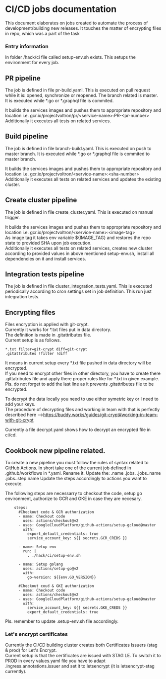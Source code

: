 # CI/CD jobs documentation
This document elaborates on jobs created to automate the process of development/building  new releases.
It touches the matter of encrypting files in repo, which was a part of the task

### Entry information
In folder  /hack/ci file called setup-env.sh exists. This setups the environment for every job.

## PR pipeline
The job is defined in file pr-build.yaml. This is executed on pull request while it is: opened, synchronize or reopened. The branch related is master.
It is executed while *.go or *.graphql file is commited.

It builds the services images and pushes them to appropriate repository and location i.e.
gcr.io/projectvoltron/pr/\<service-name\>:PR-\<pr-number\>  
Additionally it executes all tests on related services.

## Build pipeline
The job is defined in file branch-build.yaml. This is executed on push to master branch.
It is executed while *.go or *.graphql file is commited to master branch.

It builds the services images and pushes them to appropriate repository and location i.e.
gcr.io/projectvoltron/\<service-name\>:\<sha-number\>  
Additionally it executes all tests on related services and updates the existing cluster.

## Create cluster pipeline
The job is defined in file create_cluster.yaml. This is executed on manual trigger.

It builds the services images and pushes them to appropriate repository and location i.e.
gcr.io/projectvoltron/\<service-name\>:\<image-tag\>  
As image tag it takes env variable ${IMAGE_TAG} and restores the repo state to provided SHA upon job execution.  
Additionally it executes all tests on related services, creates new cluster according to provided values in above mentioned setup-env.sh, install all dependencies on it and install services.

## Integration tests pipeline
The job is defined in file cluster_integration_tests.yaml. This is executed periodically according to cron settings set in job definition. This run just integration tests.

## Encrypting files
Files encryption is applied with git-crypt.  
Currently it works for *.txt files put in data directory.  
The definition is made in .gitattributes file.  
Current setup is as follows.  
```
*.txt filter=git-crypt diff=git-crypt
.gitattributes !filter !diff
```
It means in current setup every *.txt file pushed in data directory will be encrypted.  
If you need to encrypt other files in other directory, you have to create there .gittatributes file and apply there proper rules like  for *.txt in given example. Pls. do not forget to add the last line as it prevents .gitattributes file to be encrypted.

To decrypt the data locally you need to use either symetric key or I need to add your keys.  
The procedure of decrypting files and working in team with that is perfectly described here -->https://buddy.works/guides/git-crypt#working-in-team-with-git-crypt

Currently a file decrypt.yaml shows how to decrypt an encrypted file in ci/cd.

## Cookbook new pipeline related.
To create a new pipeline you must follow the rules of syntax related to GitHub Actions.
In short take one of the current job defined in .github/workflows in *.yaml. Rename it. Update the:
.name
.jobs.<jobs-name>
.jobs.<jobs-name>.name
.jobs.<jobs-name>.step.name
Update the steps accordingly to actions you want to execute.

The following steps are necessarry to checkout the code, setup go environment, authorize to GCR and GKE in case they are necesary.
```
    steps:    
      #Checkout code & GCR authorization
      - name: Checkout code
        uses: actions/checkout@v2
      - uses: GoogleCloudPlatform/github-actions/setup-gcloud@master
        with:
          export_default_credentials: true
          service_account_key: ${{ secrets.GCR_CREDS }}

      - name: Setup env
        run: |
          . ./hack/ci/setup-env.sh

      - name: Setup golang
        uses: actions/setup-go@v2
        with:
          go-version: ${{env.GO_VERSION}}

      #Checkout coud & GKE authorization
      - name: Checkout code
        uses: actions/checkout@v2
      - uses: GoogleCloudPlatform/github-actions/setup-gcloud@master
        with:
          service_account_key: ${{ secrets.GKE_CREDS }}
          export_default_credentials: true
```
Pls. remember to update .setup-env.sh file accordingly.

### Let's encrypt certificates
Currently the CI/CD building cluster creates both Certificates Issuers (stag & prod) for Let's Encrypt.  
Current setup is that the certificates are issued with STAG LE. To switch it to PROD in every values.yaml file you have to adapt .ingress.annotations.issuer and set it to letsencrypt (it is letsencrypt-stag currently).


